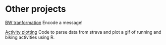 # Other projects

[BW tranformation](meehhhmaaoooo.com)
Encode a message!

[Activity plotting](https://github.com/annebozack/activityPlotting)
Code to parse data from strava and plot a gif of running and biking activities using R.
